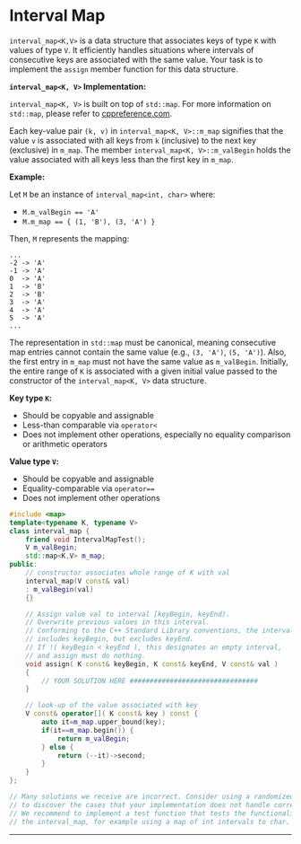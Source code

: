 # Interval Map 

`interval_map<K,V>` is a data structure that associates keys of type `K` with values of type `V`. It efficiently handles situations where intervals of consecutive keys are associated with the same value. Your task is to implement the `assign` member function for this data structure.

**`interval_map<K, V>` Implementation:**

`interval_map<K, V>` is built on top of `std::map`. For more information on `std::map`, please refer to [cppreference.com](https://en.cppreference.com/w/cpp/container/map).

Each key-value pair `(k, v)` in `interval_map<K, V>::m_map` signifies that the value `v` is associated with all keys from `k` (inclusive) to the next key (exclusive) in `m_map`. The member `interval_map<K, V>::m_valBegin` holds the value associated with all keys less than the first key in `m_map`.

**Example:**

Let `M` be an instance of `interval_map<int, char>` where:
- `M.m_valBegin == 'A'`
- `M.m_map == { (1, 'B'), (3, 'A') }`

Then, `M` represents the mapping:
```
...
-2 -> 'A'
-1 -> 'A'
0  -> 'A'
1  -> 'B'
2  -> 'B'
3  -> 'A'
4  -> 'A'
5  -> 'A'
...
```

The representation in `std::map` must be canonical, meaning consecutive map entries cannot contain the same value (e.g., `(3, 'A')`, `(5, 'A')`). Also, the first entry in `m_map` must not have the same value as `m_valBegin`. Initially, the entire range of `K` is associated with a given initial value passed to the constructor of the `interval_map<K, V>` data structure.

**Key type `K`:**
- Should be copyable and assignable
- Less-than comparable via `operator<`
- Does not implement other operations, especially no equality comparison or arithmetic operators

**Value type `V`:**
- Should be copyable and assignable
- Equality-comparable via `operator==`
- Does not implement other operations

```c++
#include <map>
template<typename K, typename V>
class interval_map {
	friend void IntervalMapTest();
	V m_valBegin;
	std::map<K,V> m_map;
public:
	// constructor associates whole range of K with val
	interval_map(V const& val)
	: m_valBegin(val)
	{}

	// Assign value val to interval [keyBegin, keyEnd).
	// Overwrite previous values in this interval.
	// Conforming to the C++ Standard Library conventions, the interval
	// includes keyBegin, but excludes keyEnd.
	// If !( keyBegin < keyEnd ), this designates an empty interval,
	// and assign must do nothing.
	void assign( K const& keyBegin, K const& keyEnd, V const& val ) 
    {
        // YOUR SOLUTION HERE ################################
    }

	// look-up of the value associated with key
	V const& operator[]( K const& key ) const {
		auto it=m_map.upper_bound(key);
		if(it==m_map.begin()) {
			return m_valBegin;
		} else {
			return (--it)->second;
		}
	}
};

// Many solutions we receive are incorrect. Consider using a randomized test
// to discover the cases that your implementation does not handle correctly.
// We recommend to implement a test function that tests the functionality of
// the interval_map, for example using a map of int intervals to char.

```

---



